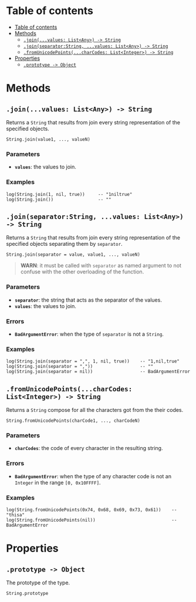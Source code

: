 
# Table of contents

- [Table of contents](#table-of-contents)
- [Methods](#methods)
  - [`.join(...values: List<Any>) -> String`](#joinvalues-listany---string)
  - [`.join(separator:String, ...values: List<Any>) -> String`](#joinseparatorstring-values-listany---string)
  - [`.fromUnicodePoints(...charCodes: List<Integer>) -> String`](#fromunicodepointscharcodes-listinteger---string)
- [Properties](#properties)
  - [`.prototype -> Object`](#prototype---object)

# Methods

## `.join(...values: List<Any>) -> String`

Returns a `String` that results from join every string representation of the specified objects.

```lxm
String.join(value1, ..., valueN)
```

### Parameters

- **`values`**: the values to join.

### Examples

```lxm
log(String.join(1, nil, true))     -- "1niltrue"
log(String.join())                 -- ""
```

## `.join(separator:String, ...values: List<Any>) -> String`

Returns a `String` that results from join every string representation of the specified objects separating them by `separator`.

```lxm
String.join(separator = value, value1, ..., valueN)
```

> **WARN**: it must be called with `separator` as named argument to not confuse with the other overloading of the function.

### Parameters

- **`separator`**: the string that acts as the separator of the values.
- **`values`**: the values to join.

### Errors

- **`BadArgumentError`**: when the type of `separator` is not a `String`.

### Examples

```lxm
log(String.join(separator = ",", 1, nil, true))    -- "1,nil,true"
log(String.join(separator = ","))                  -- ""
log(String.join(separator = nil))                  -- BadArgumentError
```

## `.fromUnicodePoints(...charCodes: List<Integer>) -> String`

Returns a `String` compose for all the characters got from the their codes.

```lxm
String.fromUnicodePoints(charCode1, ..., charCodeN)
```

### Parameters

- **`charCodes`**: the code of every character in the resulting string.

### Errors

- **`BadArgumentError`**: when the type of any character code is not an `Integer` in the range `[0, 0x10FFFF]`.

### Examples

```lxm
log(String.fromUnicodePoints(0x74, 0x68, 0x69, 0x73, 0x61))    -- "thisa"
log(String.fromUnicodePoints(nil))                             -- BadArgumentError
```

# Properties

## `.prototype -> Object`

The prototype of the type.

```lxm
String.prototype
```
